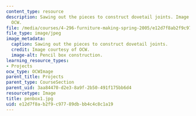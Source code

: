 ```yaml
---
content_type: resource
description: Sawing out the pieces to construct dovetail joints. Image courtesy of
  OCW.
file: /media/courses/4-296-furniture-making-spring-2005/e12d7f8ab2f9c97789dbbb4c4c8c1a19_penbox1.jpg
file_type: image/jpeg
image_metadata:
  caption: Sawing out the pieces to construct dovetail joints.
  credit: Image courtesy of OCW.
  image-alt: Pencil box construction.
learning_resource_types:
- Projects
ocw_type: OCWImage
parent_title: Projects
parent_type: CourseSection
parent_uid: 3aa84470-d2e3-8a9f-2b50-491f175bb6d4
resourcetype: Image
title: penbox1.jpg
uid: e12d7f8a-b2f9-c977-89db-bb4c4c8c1a19
---
```

